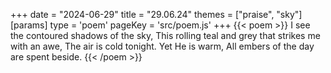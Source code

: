 +++
date = "2024-06-29"
title = "29.06.24"
themes = ["praise", "sky"]
[params]
  type = 'poem'
  pageKey = 'src/poem.js'
+++
{{< poem >}}
I see the contoured shadows of the sky,
This rolling teal and grey that strikes me with an awe,
The air is cold tonight. Yet He is warm,
All embers of the day are spent beside.
{{< /poem >}}